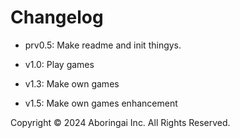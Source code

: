 # Changelog

- prv0.5: Make readme and init thingys.

- v1.0: Play games

- v1.3: Make own games

- v1.5: Make own games enhancement

Copyright © 2024 Aboringai Inc. All Rights Reserved.
